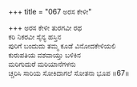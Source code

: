 +++
title = "067 ಅರಸ ಕೇಳೀ"

+++
ಅರಸ ಕೇಳೀ ತುರಗವೀ ರಥ   
ಕರಿ ನಿಕರವೀ ಸೈನ್ಯ ಹಸ್ತಿನ  
ಪುರಿಗೆ ಬಂದುದು ತಮ್ಮ ಕೂಡೆ ವಿನೋದಕೇಳಿಯಲಿ  
ಕುರುಪತಿಯ ವಶವಾಯ್ತು ಬಳಿಕಿನ  
ಮರಿಗುದುರೆ ಮರಿಯಾನೆಗಳನು  
ಚ್ಚರಿಸಿ ಸಾರಿಯ ಸೋಕಿದಾಗಲೆ ಸೋತನಾ ಭೂಪ    ॥67॥